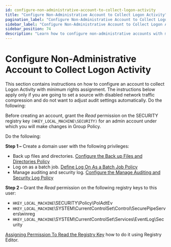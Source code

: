 ```yaml
---
id: configure-non-administrative-account-to-collect-logon-activity
title: "Configure Non-Administrative Account to Collect Logon Activity"
pagination_label: "Configure Non-Administrative Account to Collect Logon Activity"
sidebar_label: "Configure Non-Administrative Account to Collect Logon Activity"
sidebar_position: 74
description: "Learn how to configure non-administrative accounts with minimum rights for logon activity collection."
---
```


# Configure Non-Administrative Account to Collect Logon Activity

This section contains instructions on how to configure an account to collect Logon Activity with
minimum rights assignment. The instructions below apply only if you are going to set a source with
disabled network traffic compression and do not want to adjust audit settings automatically. Do the
following:

Before creating an account, grant the _Read_ permission on the SECURITY registry key
`(HKEY_LOCAL_MACHINE\SECURITY)` for an admin account under which you will make changes in Group
Policy.

Do the following:

**Step 1 –** Create a domain user with the following privileges:

- Back up files and directories.
  [Configure the Back up Files and Directories Policy](/docs/1secure/admin/datacollection/computer/backupfilesdirectories.md)
- Log on as a batch job. [Define Log On As a Batch Job Policy](/docs/1secure/admin/datacollection/activedirectory/logonasbatch.md)
- Manage auditing and security log.
  [Configure the Manage Auditing and Security Log Policy](/docs/1secure/admin/datacollection/activedirectory/manageauditingsecuritylog.md)

**Step 2 –** Grant the _Read_ permission on the following registry keys to this user:

- `HKEY_LOCAL_MACHINE`\SECURITY\Policy\PolAdtEv
- `HKEY_LOCAL_MACHINE`\SYSTEM\CurrentControlSet\Control\SecurePipeServers\winreg
- `HKEY_LOCAL_MACHINE`\SYSTEM\CurrentControlSet\Services\EventLog\Security

[Assigning Permission To Read the Registry Key](/docs/1secure/admin/datacollection/activedirectory/permissionsregistrykeys.md) how
to do it using Registry Editor.
